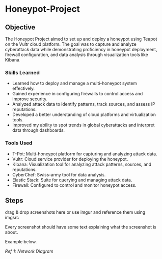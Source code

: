 # Honeypot-Project

## Objective
The Honeypot Project aimed to set up and deploy a honeypot using Teapot on the Vultr cloud platform. The goal was to capture and analyze cyberattack data while demonstrating proficiency in honeypot deployment, firewall configuration, and data analysis through visualization tools like Kibana.

### Skills Learned
<ul>
  <li>Learned how to deploy and manage a multi-honeypot system effectively.</li>
  <li>Gained experience in configuring firewalls to control access and improve security.</li>
  <li>Analyzed attack data to identify patterns, track sources, and assess IP reputations.</li>
  <li>Developed a better understanding of cloud platforms and virtualization tools.</li>
  <li>Improved my ability to spot trends in global cyberattacks and interpret data through dashboards.</li>
</ul>

### Tools Used
<ul>
  <li>T-Pot: Multi-honeypot platform for capturing and analyzing attack data.</li>
  <li>Vultr: Cloud service provider for deploying the honeypot.</li>
  <li>Kibana: Visualization tool for analyzing attack patterns, sources, and reputations.</li>
  <li>CyberChef: Swiss-army tool for data analysis.</li>
  <li>Elastic Stack: Suite for querying and managing attack data.</li>
  <li>Firewall: Configured to control and monitor honeypot access.</li>
</ul>

## Steps
drag & drop screenshots here or use imgur and reference them using imgsrc

Every screenshot should have some text explaining what the screenshot is about.

Example below.

*Ref 1: Network Diagram*
